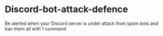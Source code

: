 # Discord-bot-attack-defence
Be alerted when your Discord server is under attack from spam bots and ban them all with 1 command
